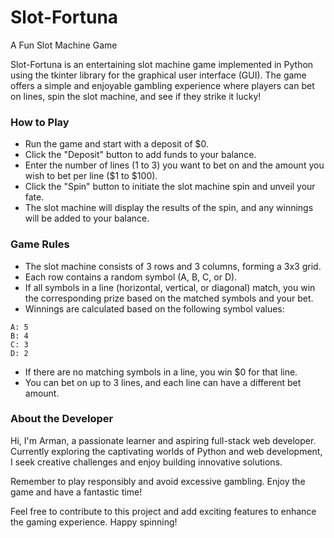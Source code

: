 # Slot-Fortuna

A Fun Slot Machine Game

Slot-Fortuna is an entertaining slot machine game implemented in Python using the tkinter library for the graphical user interface (GUI). The game offers a simple and enjoyable gambling experience where players can bet on lines, spin the slot machine, and see if they strike it lucky!

### How to Play
- Run the game and start with a deposit of $0.
- Click the "Deposit" button to add funds to your balance.
- Enter the number of lines (1 to 3) you want to bet on and the amount you wish to bet per line ($1 to $100).
- Click the "Spin" button to initiate the slot machine spin and unveil your fate.
- The slot machine will display the results of the spin, and any winnings will be added to your balance.

### Game Rules
- The slot machine consists of 3 rows and 3 columns, forming a 3x3 grid.
- Each row contains a random symbol (A, B, C, or D).
- If all symbols in a line (horizontal, vertical, or diagonal) match, you win the corresponding prize based on the matched symbols and your bet.
- Winnings are calculated based on the following symbol values:
```
A: 5
B: 4
C: 3
D: 2 
```
- If there are no matching symbols in a line, you win $0 for that line.
- You can bet on up to 3 lines, and each line can have a different bet amount.

### About the Developer
Hi, I'm Arman, a passionate learner and aspiring full-stack web developer. Currently exploring the captivating worlds of Python and web development, I seek creative challenges and enjoy building innovative solutions.

Remember to play responsibly and avoid excessive gambling. Enjoy the game and have a fantastic time!

Feel free to contribute to this project and add exciting features to enhance the gaming experience. Happy spinning!
